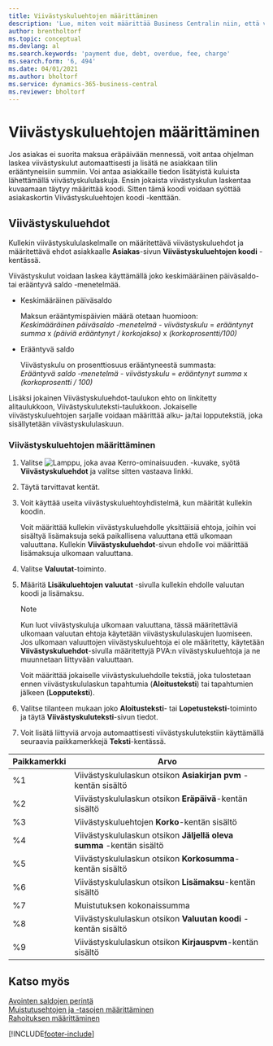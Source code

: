 ```yaml
---
title: Viivästyskuluehtojen määrittäminen
description: 'Lue, miten voit määrittää Business Centralin niin, että voit ilmoittaa asiakkaille lisäkuluista lähettämällä viivästyskululaskuja.'
author: brentholtorf
ms.topic: conceptual
ms.devlang: al
ms.search.keywords: 'payment due, debt, overdue, fee, charge'
ms.search.form: '6, 494'
ms.date: 04/01/2021
ms.author: bholtorf
ms.service: dynamics-365-business-central
ms.reviewer: bholtorf
---
```

# <a name="set-up-finance-charge-terms"></a>Viivästyskuluehtojen määrittäminen

Jos asiakas ei suorita maksua eräpäivään mennessä, voit antaa ohjelman laskea viivästyskulut automaattisesti ja lisätä ne asiakkaan tilin erääntyneisiin summiin. Voi antaa asiakkaille tiedon lisätyistä kuluista lähettämällä viivästyskululaskuja. Ensin jokaista viivästyskulun laskentaa kuvaamaan täytyy määrittää koodi. Sitten tämä koodi voidaan syöttää asiakaskortin Viivästyskuluehtojen koodi -kenttään.  

## <a name="finance-charge-terms"></a>Viivästyskuluehdot

Kullekin viivästyskululaskelmalle on määritettävä viivästyskuluehdot ja määritettävä ehdot asiakkaalle **Asiakas**-sivun **Viivästyskuluehtojen koodi** -kentässä.

Viivästyskulut voidaan laskea käyttämällä joko keskimääräinen päiväsaldo- tai erääntyvä saldo -menetelmää.

* Keskimääräinen päiväsaldo  
  
  Maksun erääntymispäivien määrä otetaan huomioon:  
  *Keskimääräinen päiväsaldo -menetelmä* - *viivästyskulu* = *erääntynyt summa* x *(päiviä erääntynyt / korkojakso)* x *(korkoprosentti/100)*

* Erääntyvä saldo  
  
  Viivästyskulu on prosenttiosuus erääntyneestä summasta:  
  *Erääntyvä saldo -menetelmä* - *viivästyskulu* = *erääntynyt summa* x *(korkoprosentti / 100)*

Lisäksi jokainen Viivästyskuluehdot-taulukon ehto on linkitetty alitaulukkoon, Viivästyskuluteksti-taulukkoon. Jokaiselle viivästyskuluehtojen sarjalle voidaan määrittää alku- ja/tai lopputekstiä, joka sisällytetään viivästyskululaskuun.

### <a name="to-set-up-finance-charge-terms"></a>Viivästyskuluehtojen määrittäminen

1. Valitse ![Lamppu, joka avaa Kerro-ominaisuuden.](media/ui-search/search_small.png "Kerro, mitä haluat tehdä") -kuvake, syötä **Viivästyskuluehdot** ja valitse sitten vastaava linkki.  
2. Täytä tarvittavat kentät.
3. Voit käyttää useita viivästyskuluehtoyhdistelmä, kun määrität kullekin koodin.

    Voit määrittää kullekin viivästyskuluehdolle yksittäisiä ehtoja, joihin voi sisältyä lisämaksuja sekä paikallisena valuuttana että ulkomaan valuuttana. Kullekin **Viivästyskuluehdot**-sivun ehdolle voi määrittää lisämaksuja ulkomaan valuuttana.
4. Valitse **Valuutat**-toiminto.
5. Määritä **Lisäkuluehtojen valuutat** -sivulla kullekin ehdolle valuutan koodi ja lisämaksu.

    > [!NOTE]  
    > Kun luot viivästyskuluja ulkomaan valuuttana, tässä määritettäviä ulkomaan valuutan ehtoja käytetään viivästyskululaskujen luomiseen. Jos ulkomaan valuuttojen viivästyskuluehtoja ei ole määritetty, käytetään **Viivästyskuluehdot**-sivulla määritettyjä PVA:n viivästyskuluehtoja ja ne muunnetaan liittyvään valuuttaan.

    Voit määrittää jokaiselle viivästyskuluehdolle tekstiä, joka tulostetaan ennen viivästyskululaskun tapahtumia (**Aloitusteksti**) tai tapahtumien jälkeen (**Lopputeksti**).  
6. Valitse tilanteen mukaan joko **Aloitusteksti**- tai **Lopetusteksti**-toiminto ja täytä **Viivästyskuluteksti**-sivun tiedot.
7. Voit lisätä liittyviä arvoja automaattisesti viivästyskulutekstiin käyttämällä seuraavia paikkamerkkejä **Teksti**-kentässä.

|Paikkamerkki|Arvo|  
|-----------------|-----------|  
|%1|Viivästyskululaskun otsikon **Asiakirjan pvm** -kentän sisältö|  
|%2|Viivästyskululaskun otsikon **Eräpäivä**-kentän sisältö|  
|%3|Viivästyskuluehtojen **Korko**-kentän sisältö|  
|%4|Viivästyskululaskun otsikon **Jäljellä oleva summa** -kentän sisältö|  
|%5|Viivästyskululaskun otsikon **Korkosumma**-kentän sisältö|  
|%6|Viivästyskululaskun otsikon **Lisämaksu**-kentän sisältö|  
|%7|Muistutuksen kokonaissumma|  
|%8|Viivästyskululaskun otsikon **Valuutan koodi** -kentän sisältö|  
|%9|Viivästyskululaskun otsikon **Kirjauspvm**-kentän sisältö|  

## <a name="see-also"></a>Katso myös

[Avointen saldojen perintä](receivables-collect-outstanding-balances.md)  
[Muistutusehtojen ja -tasojen määrittäminen](finance-setup-reminders.md)  
[Rahoituksen määrittäminen](finance-setup-finance.md)  


[!INCLUDE[footer-include](includes/footer-banner.md)]
